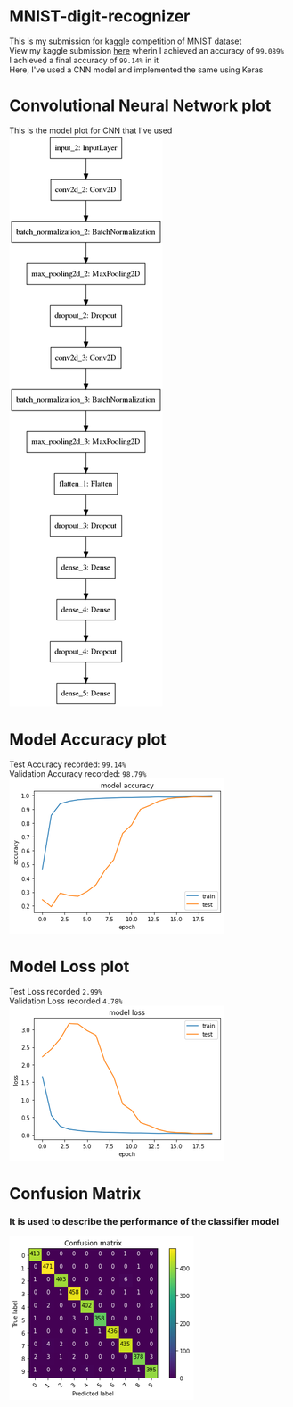 # MNIST-digit-recognizer
This is my submission for kaggle competition of MNIST dataset <br>
View my kaggle submission [here](https://www.kaggle.com/lakshita2002/implementing-cnn-with-keras-99-089-accuracy) wherin I achieved an accuracy of `99.089%`<br>
I achieved a final accuracy of `99.14%` in it <br>
Here, I've used a CNN model and implemented the same using Keras
# Convolutional Neural Network plot
This is the model plot for CNN that I've used <br>
![](https://github.com/Lakshita2002/MNIST-digit-recognizer/blob/main/images/classifer_model.png?raw=true)
# Model Accuracy plot
Test Accuracy recorded: `99.14%`<br>
Validation Accuracy recorded: `98.79%`<br>
![](https://github.com/Lakshita2002/MNIST-digit-recognizer/blob/main/images/model_acc.png?raw=true)
# Model Loss plot
Test Loss recorded `2.99%`<br>
Validation Loss recorded `4.78%`<br>
![](https://github.com/Lakshita2002/MNIST-digit-recognizer/blob/main/images/model_loss.png?raw=true)
# Confusion Matrix
### It is used to describe the performance of the classifier model <br>
![](https://github.com/Lakshita2002/MNIST-digit-recognizer/blob/main/images/confusion_matrix.png?raw=true)
